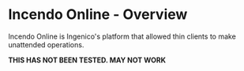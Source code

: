 # Incendo Online - Overview

Incendo Online is Ingenico's platform that allowed thin clients to make unattended operations.

**THIS HAS NOT BEEN TESTED. MAY NOT WORK**
